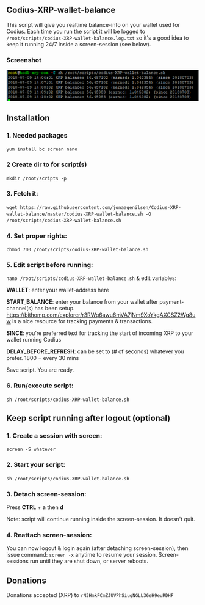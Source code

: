 ## Codius-XRP-wallet-balance
This script will give you realtime balance-info on your wallet used for Codius. Each time you run the script it will be logged to `/root/scripts/codius-XRP-wallet-balance.log.txt` so it's a good idea to keep it running 24/7 inside a screen-session (see below).

### Screenshot
![screen](https://github.com/jonaagenilsen/Codius-XRP-wallet-balance/blob/master/codius-XRP-wallet-balance.png)

## Installation
### 1. Needed packages
`yum install bc screen nano`

### 2 Create dir to for script(s)
`mkdir /root/scripts -p`

### 3. Fetch it:
`wget https://raw.githubusercontent.com/jonaagenilsen/Codius-XRP-wallet-balance/master/codius-XRP-wallet-balance.sh -O /root/scripts/codius-XRP-wallet-balance.sh`

### 4. Set proper rights:
`chmod 700 /root/scripts/codius-XRP-wallet-balance.sh`

### 5. Edit script before running:
`nano /root/scripts/codius-XRP-wallet-balance.sh` & edit variables:

**WALLET**: enter your wallet-address here

**START_BALANCE**: enter your balance from your wallet after payment-channel(s) has been setup. https://bithomp.com/explorer/r3RWq6awu6mVA7jNm9XoYkgAXCSZ2Wg8uw is a nice resource for tracking payments & transactions.

**SINCE**: you're preferred text for tracking the start of incoming XRP to your wallet running Codius

**DELAY_BEFORE_REFRESH**: can be set to (# of seconds) whatever you prefer. 1800 = every 30 mins

Save script. You are ready.

### 6. Run/execute script:
`sh /root/scripts/codius-XRP-wallet-balance.sh`


## Keep script running after logout (optional)
### 1. Create a session with screen:
`screen -S whatever`

### 2. Start your script:
`sh /root/scripts/codius-XRP-wallet-balance.sh`

### 3. Detach screen-session:
Press **CTRL** + **a** then **d**

Note: script will continue running inside the screen-session. It doesn't quit.

### 4. Reattach screen-session:
You can now logout & login again (after detaching screen-session), then issue command: `screen -x` anytime to resume your session. Screen-sessions run until they are shut down, or server reboots. 

## Donations
Donations accepted (XRP) to `rN3HmkFCmZJUVPhSiugNGLL36eH9euRDHF`
